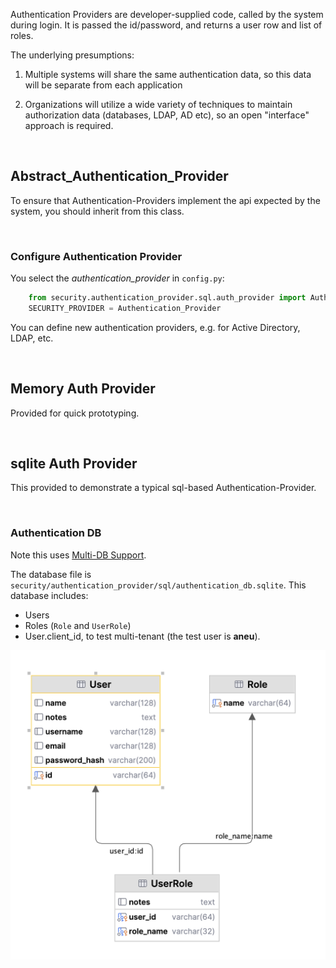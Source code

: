 Authentication Providers are developer-supplied code, called by the system during login.  It is passed the id/password, and returns a user row and list of roles.

The underlying presumptions:

1. Multiple systems will share the same authentication data, so this data will be separate from each application

2. Organizations will utilize a wide variety of techniques to maintain authorization data (databases, LDAP, AD etc), so an open "interface" approach is required.

&nbsp;

## Abstract_Authentication_Provider

To ensure that Authentication-Providers implement the api expected by the system, you should inherit from this class.

&nbsp;

### Configure Authentication Provider

You select the _authentication_provider_ in `config.py`:

```python
    from security.authentication_provider.sql.auth_provider import Authentication_Provider
    SECURITY_PROVIDER = Authentication_Provider
```

You can define new authentication providers, e.g. for Active Directory, LDAP, etc.

&nbsp;

## Memory Auth Provider

Provided for quick prototyping.

&nbsp;

## sqlite Auth Provider

This provided to demonstrate a typical sql-based Authentication-Provider.

&nbsp;

### Authentication DB

Note this uses [Multi-DB Support](Data-Model-Multi.md).  

The database file is `security/authentication_provider/sql/authentication_db.sqlite`.  This database includes:

* Users
* Roles (`Role` and `UserRole`)
* User.client_id, to test multi-tenant (the test user is **aneu**).

![authdb](images/security/authdb.png)

&nbsp;

